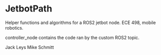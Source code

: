 # JetbotPath

Helper functions and algorithms for a ROS2 jetbot node. ECE 498, mobile robotics.

controller_node contains the code ran by the custom ROS2 topic.

Jack Leys
Mike Schmitt

